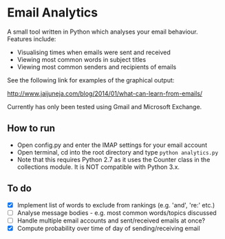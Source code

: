 # Email Analytics
A small tool written in Python which analyses your email behaviour. Features include:
- Visualising times when emails were sent and received
- Viewing most common words in subject titles
- Viewing most common senders and recipients of emails

See the following link for examples of the graphical output:

http://www.jaijuneja.com/blog/2014/01/what-can-learn-from-emails/

Currently has only been tested using Gmail and Microsoft Exchange.

## How to run
- Open config.py and enter the IMAP settings for your email account
- Open terminal, cd into the root directory and type ```python analytics.py```
- Note that this requires Python 2.7 as it uses the Counter class in the collections module. It is NOT compatible with Python 3.x.

## To do
- [x] Implement list of words to exclude from rankings (e.g. 'and', 're:' etc.)
- [ ] Analyse message bodies - e.g. most common words/topics discussed
- [ ] Handle multiple email accounts and sent/received emails at once?
- [x] Compute probability over time of day of sending/receiving email